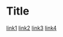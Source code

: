 # Title

[link1](https://something.com)
[link2](some-thing.html)
[link3](youtube.com)
[link4](google.com)
